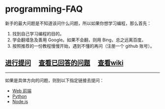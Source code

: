 # programming-FAQ

新手的最大问题是不知道该问什么问题，所以如果你想学习编程，那么首先：

1. 找到自己学习编程的目的。
2. 学会翻墙急及善用 Google。如果不会翻，则用 Bing，总之远离百度。
3. 按照推荐的一份教程慢慢开始，遇到不懂的再问（注册一个 github 账号）。


## [进行提问](../../issues/new) &nbsp;&nbsp;&nbsp; [查看已回答的问题](../../issues?q=is%3Aissue+is%3Aclosed) &nbsp;&nbsp;&nbsp; [查看wiki](../../wiki)

----

如果是具体方向的问题，则到以下指定链接去提问：

- [Web 前端](https://github.com/reflight/front-end)
- [Python](https://github.com/reflight/python)
- [Node.js](https://github.com/reflight/node)
